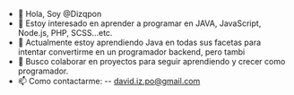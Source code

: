 - 👋 Hola, Soy @Dizqpon
- 👀 Estoy interesado en aprender a programar en JAVA, JavaScript, Node.js, PHP, SCSS...etc.
- 🌱 Actualmente estoy aprendiendo Java en todas sus facetas para intentar convertirme en un programador backend, pero tambi
- 💞️ Busco colaborar en proyectos para seguir aprendiendo y crecer como programador.
- 📫 Como contactarme:
  -- david.iz.po@gmail.com

<!---
Dizqpon/Dizqpon is a ✨ special ✨ repository because its `README.md` (this file) appears on your GitHub profile.
You can click the Preview link to take a look at your changes.
--->
